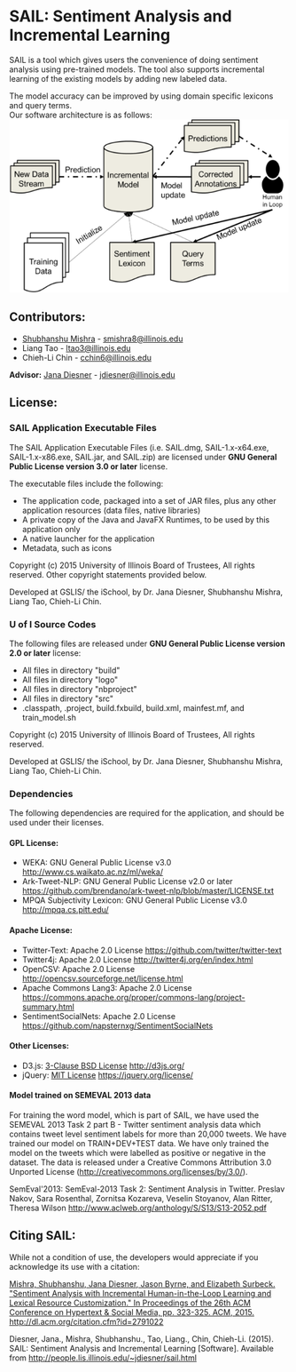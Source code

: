 SAIL: Sentiment Analysis and Incremental Learning
===================
SAIL is a tool which gives users the convenience of doing sentiment analysis using pre-trained models. 
The tool also supports incremental learning of the existing models by adding new labeled data.

The model accuracy can be improved by using domain specific lexicons and query terms.  
Our software architecture is as follows:
![Software architecture](FlowChart.png)


Contributors:
-------------

* [Shubhanshu Mishra](http://shubhanshu.com) - <smishra8@illinois.edu>
* Liang Tao - <ltao3@illinois.edu>
* Chieh-Li Chin - <cchin6@illinois.edu>

**Advisor:** [Jana Diesner](http://people.ischool.illinois.edu/~jdiesner/) - <jdiesner@illinois.edu>


License:
--------
### SAIL Application Executable Files
The SAIL Application Executable Files (i.e. SAIL.dmg, SAIL-1.x-x64.exe, SAIL-1.x-x86.exe, SAIL.jar, and SAIL.zip) are licensed under **GNU General Public License version 3.0 or later** license.

The executable files include the following:
* The application code, packaged into a set of JAR files, plus any other application resources (data files, native libraries)
* A private copy of the Java and JavaFX Runtimes, to be used by this application only
* A native launcher for the application
* Metadata, such as icons

Copyright (c) 2015 University of Illinois Board of Trustees, All rights reserved. Other copyright statements provided below.

Developed at GSLIS/ the iSchool, by Dr. Jana Diesner, Shubhanshu Mishra, Liang Tao, Chieh-Li Chin.


### U of I Source Codes
The following files are released under **GNU General Public License version 2.0 or later** license:
* All files in directory "build"
* All files in directory "logo"
* All files in directory "nbproject"
* All files in directory "src"
* .classpath, .project, build.fxbuild, build.xml, mainfest.mf, and train_model.sh

Copyright (c) 2015 University of Illinois Board of Trustees, All rights reserved.

Developed at GSLIS/ the iSchool, by Dr. Jana Diesner, Shubhanshu Mishra, Liang Tao, Chieh-Li Chin.


### Dependencies
The following dependencies are required for the application, and should be used under their licenses.

#### GPL License:

* WEKA:                      GNU General Public License v3.0  http://www.cs.waikato.ac.nz/ml/weka/ 
* Ark-Tweet-NLP:             GNU General Public License v2.0 or later  https://github.com/brendano/ark-tweet-nlp/blob/master/LICENSE.txt
* MPQA Subjectivity Lexicon: GNU General Public License v3.0  http://mpqa.cs.pitt.edu/ 
 
#### Apache License:

* Twitter-Text:              Apache 2.0 License  https://github.com/twitter/twitter-text
* Twitter4j:                 Apache 2.0 License  http://twitter4j.org/en/index.html
* OpenCSV:                   Apache 2.0 License  http://opencsv.sourceforge.net/license.html
* Apache Commons Lang3:      Apache 2.0 License  https://commons.apache.org/proper/commons-lang/project-summary.html
* SentimentSocialNets:       Apache 2.0 License  https://github.com/napsternxg/SentimentSocialNets

#### Other Licenses:

* D3.js:                     [3-Clause BSD License](https://github.com/mbostock/d3/blob/master/LICENSE)  http://d3js.org/
* jQuery:                    [MIT License](https://jquery.org/license/)           https://jquery.org/license/

#### Model trained on SEMEVAL 2013 data

For training the word model, which is part of SAIL, we have used the SEMEVAL 2013 Task 2 part B - Twitter sentiment analysis data which contains tweet level sentiment labels for more than 20,000 tweets. We have trained our model on TRAIN+DEV+TEST data. We have only trained the model on the tweets which were labelled as positive or negative in the dataset. The data is released under a Creative Commons Attribution 3.0 Unported License (http://creativecommons.org/licenses/by/3.0/). 

SemEval'2013: SemEval-2013 Task 2: Sentiment Analysis in Twitter.
Preslav Nakov, Sara Rosenthal, Zornitsa Kozareva,
Veselin Stoyanov, Alan Ritter, Theresa Wilson
http://www.aclweb.org/anthology/S/S13/S13-2052.pdf 

Citing SAIL:
-------------
While not a condition of use, the developers would appreciate if you acknowledge its use with a citation:

[Mishra, Shubhanshu, Jana Diesner, Jason Byrne, and Elizabeth Surbeck. "Sentiment Analysis with Incremental Human-in-the-Loop Learning and Lexical Resource Customization." In Proceedings of the 26th ACM Conference on Hypertext & Social Media, pp. 323-325. ACM, 2015.](http://dl.acm.org/citation.cfm?id=2791022) http://dl.acm.org/citation.cfm?id=2791022

Diesner, Jana., Mishra, Shubhanshu., Tao, Liang., Chin, Chieh-Li. (2015). SAIL: Sentiment Analysis and Incremental Learning [Software]. Available from http://people.lis.illinois.edu/~jdiesner/sail.html


